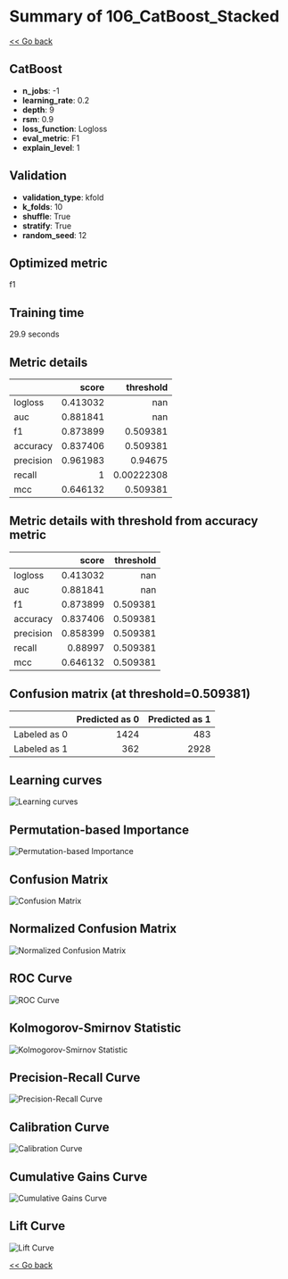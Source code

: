 # Summary of 106_CatBoost_Stacked

[<< Go back](../README.md)


## CatBoost
- **n_jobs**: -1
- **learning_rate**: 0.2
- **depth**: 9
- **rsm**: 0.9
- **loss_function**: Logloss
- **eval_metric**: F1
- **explain_level**: 1

## Validation
 - **validation_type**: kfold
 - **k_folds**: 10
 - **shuffle**: True
 - **stratify**: True
 - **random_seed**: 12

## Optimized metric
f1

## Training time

29.9 seconds

## Metric details
|           |    score |    threshold |
|:----------|---------:|-------------:|
| logloss   | 0.413032 | nan          |
| auc       | 0.881841 | nan          |
| f1        | 0.873899 |   0.509381   |
| accuracy  | 0.837406 |   0.509381   |
| precision | 0.961983 |   0.94675    |
| recall    | 1        |   0.00222308 |
| mcc       | 0.646132 |   0.509381   |


## Metric details with threshold from accuracy metric
|           |    score |   threshold |
|:----------|---------:|------------:|
| logloss   | 0.413032 |  nan        |
| auc       | 0.881841 |  nan        |
| f1        | 0.873899 |    0.509381 |
| accuracy  | 0.837406 |    0.509381 |
| precision | 0.858399 |    0.509381 |
| recall    | 0.88997  |    0.509381 |
| mcc       | 0.646132 |    0.509381 |


## Confusion matrix (at threshold=0.509381)
|              |   Predicted as 0 |   Predicted as 1 |
|:-------------|-----------------:|-----------------:|
| Labeled as 0 |             1424 |              483 |
| Labeled as 1 |              362 |             2928 |

## Learning curves
![Learning curves](learning_curves.png)

## Permutation-based Importance
![Permutation-based Importance](permutation_importance.png)
## Confusion Matrix

![Confusion Matrix](confusion_matrix.png)


## Normalized Confusion Matrix

![Normalized Confusion Matrix](confusion_matrix_normalized.png)


## ROC Curve

![ROC Curve](roc_curve.png)


## Kolmogorov-Smirnov Statistic

![Kolmogorov-Smirnov Statistic](ks_statistic.png)


## Precision-Recall Curve

![Precision-Recall Curve](precision_recall_curve.png)


## Calibration Curve

![Calibration Curve](calibration_curve_curve.png)


## Cumulative Gains Curve

![Cumulative Gains Curve](cumulative_gains_curve.png)


## Lift Curve

![Lift Curve](lift_curve.png)



[<< Go back](../README.md)
